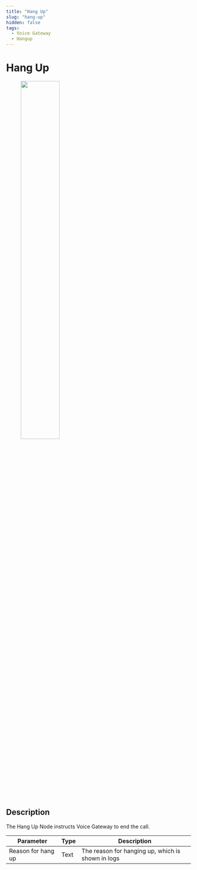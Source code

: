 ```yaml
---
title: "Hang Up" 
slug: "hang-up" 
hidden: false 
tags:
  - Voice Gateway
  - Hangup
---
```


# Hang Up

<figure>
  <img class="image-center" src="../../../../../../_assets/ai/build/node-reference/vg/hang-up.png" width="50%" />
</figure>

## Description

The Hang Up Node instructs Voice Gateway to end the call.

| Parameter          | Type | Description                                       |
|--------------------|------|---------------------------------------------------|
| Reason for hang up | Text | The reason for hanging up, which is shown in logs |